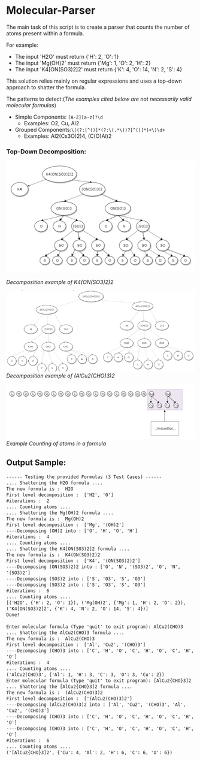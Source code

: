 # Molecular-Parser
The main task of this script is to create a parser that counts the number of atoms present within a formula.

For example:
- The input 'H2O' must return {'H': 2, 'O': 1}
- The input 'Mg(OH)2' must return {'Mg': 1, 'O': 2, 'H': 2}
- The input 'K4[ON(SO3)2]2' must return {'K': 4, 'O': 14, 'N': 2, 'S': 4}

This solution relies mainly on regular expressions and uses a top-down approach to shatter the formula.

The patterns to detect:(*The examples cited below are not necessarily valid molecular formulas*)
- Simple Components: ```[A-Z][a-z]?\d```
  - Examples: O2, Cu, Al2
- Grouped Components:```\((?:[^()]*(?:\(.*\))?[^()]*)+\)\d+``` 
  - Examples: Al2(Cs3O)2)4, (C(O)Al)2
  
### Top-Down Decomposition:

![exp](assets/img1.PNG)

*Decomposition example of K4(ON(SO3)2)2*

![exp](assets/img2.PNG)*Decomposition example of (AlCu2(CHO)3)2*

![exp](assets/img3.png)*Example Counting of atoms in a formula*




## Output Sample:
```console
------ Testing the provided Formulas (3 Test Cases) ------
.... Shattering the H2O formula ....
The new formula is :  H2O    
First level decomposition :  ['H2', 'O']
#iterations :  2
.... Counting atoms ....
.... Shattering the Mg(OH)2 formula ....
The new formula is :  Mg(OH)2
First level decomposition :  ['Mg', '(OH)2']
----Decomposing (OH)2 into : ['O', 'H', 'O', 'H']
#iterations :  4
.... Counting atoms ....
.... Shattering the K4[ON(SO3)2]2 formula ....
The new formula is :  K4(ON(SO3)2)2
First level decomposition :  ['K4', '(ON(SO3)2)2']
----Decomposing (ON(SO3)2)2 into : ['O', 'N', '(SO3)2', 'O', 'N', '(SO3)2']
----Decomposing (SO3)2 into : ['S', 'O3', 'S', 'O3']
----Decomposing (SO3)2 into : ['S', 'O3', 'S', 'O3']
#iterations :  6
.... Counting atoms ....
[('H2O', {'H': 2, 'O': 1}), ('Mg(OH)2', {'Mg': 1, 'H': 2, 'O': 2}), ('K4[ON(SO3)2]2', {'K': 4, 'N': 2, 'O': 14, 'S': 4})]
Done!

Enter molecular formula (Type 'quit' to exit program): AlCu2(CHO)3
.... Shattering the AlCu2(CHO)3 formula ....
The new formula is :  AlCu2(CHO)3
First level decomposition :  ['Al', 'Cu2', '(CHO)3']
----Decomposing (CHO)3 into : ['C', 'H', 'O', 'C', 'H', 'O', 'C', 'H', 'O']
#iterations :  4
.... Counting atoms ....
('AlCu2(CHO)3', {'Al': 1, 'H': 3, 'C': 3, 'O': 3, 'Cu': 2})
Enter molecular formula (Type 'quit' to exit program): [AlCu2{CHO}3]2 
.... Shattering the [AlCu2{CHO}3]2 formula ....
The new formula is :  (AlCu2(CHO)3)2
First level decomposition :  ['(AlCu2(CHO)3)2']
----Decomposing (AlCu2(CHO)3)2 into : ['Al', 'Cu2', '(CHO)3', 'Al', 'Cu2', '(CHO)3']
----Decomposing (CHO)3 into : ['C', 'H', 'O', 'C', 'H', 'O', 'C', 'H', 'O']
----Decomposing (CHO)3 into : ['C', 'H', 'O', 'C', 'H', 'O', 'C', 'H', 'O']
#iterations :  6
.... Counting atoms ....
('[AlCu2{CHO}3]2', {'Cu': 4, 'Al': 2, 'H': 6, 'C': 6, 'O': 6})
````
